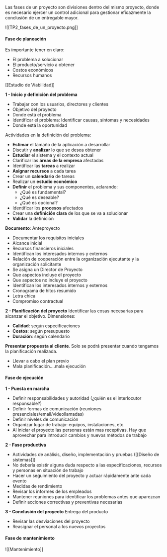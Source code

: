 Las fases de un proyecto son divisiones dentro del mismo proyecto, donde es necesario ejercer un control adicional para gestionar eficazmente la conclusión de un entregable mayor.

![[TP2_fases_de_un_proyecto.png]]

#### Fase de planeación
Es importante tener en claro: 
- El problema a solucionar 
- El producto/servicio a obtener 
- Costos económicos 
- Recursos humanos

[[Estudio de Viabilidad]]

**1 - Inicio y definición del problema**
   - Trabajar con los usuarios, directores y clientes
   - Objetivo del proyecto
   - Donde está el problema
   - Identificar el problema: Identificar causas, síntomas y necesidades
   - Donde está la oportunidad

Actividades en la definición del problema:
- **Estimar** el tamaño de la aplicación a desarrollar
- Discutir y **analizar** lo que se desea obtener
- **Estudiar** el sistema y el contexto actual
- Clarificar las **áreas de la empresa** afectadas
- Identificar las **tareas** a realizar
- **Asignar recursos** a cada tarea
- Crear un **calendario** de tareas
- Realizar un **estudio económico**
- **Definir** el problema y sus componentes, aclarando:
	- ¿Qué es fundamental?
	- ¿Qué es deseable?
	- ¿Qué es opcional?
- Identificar los **procesos** afectados
- Crear una **definición clara** de los que se va a solucionar
- **Validar** la definición

**Documento**: Anteproyecto 
- Documentar los requisitos iniciales
- Alcance inicial
- Recursos financieros iniciales
- Identifican los interesados internos y externos
- Relación de cooperación entre la organización ejecutante y la organización solicitante
- Se asigna un Director de Proyecto
- Que aspectos incluye el proyecto
- Que aspectos no incluye el proyecto
- Identifican los interesados internos y externos
- Cronograma de hitos resumido
- Letra chica
- Compromiso contractual

**2 - Planificación del proyecto**
Identificar las cosas necesarias para alcanzar el objetivo. Dimensiones:
- **Calidad**: según especificaciones
- **Costos**: según presupuesto
- **Duración**: según calendario

**Presentar propuesta al cliente**. Solo se podrá presentar cuando tengamos la planificación realizada.
- Llevar a cabo el plan previo
- Mala planificación….mala ejecución

#### Fase de ejecución
**1 - Puesta en marcha**
- Definir responsabilidades y autoridad (¿quién es el interlocutor responsable?)
- Definir formas de comunicación (reuniones presenciales/email/videollamadas)
- Definir niveles de comunicación
- Organizar lugar de trabajo: equipos, instalaciones, etc.
- Al iniciar el proyecto las personas están mas receptivas. Hay que aprovechar para introducir cambios y nuevos métodos de trabajo

**2 - Fase productiva**
- Actividades de análisis, diseño, implementación y pruebas ([[Diseño de sistemas]])
- No debería existir alguna duda respecto a las especificaciones, recursos y personas en situación de trabajo
- Hacer un seguimiento del proyecto y actuar rápidamente ante cada evento
- Medidas de rendimiento
- Revisar los informes de los empleados
- Mantener reuniones para identificar los problemas antes que aparezcan
- Definir acciones correctivas y preventivas necesarias

**3 - Conclusión del proyecto**
Entrega del producto
- Revisar las desviaciones del proyecto
- Reasignar el personal a los nuevos proyectos

####  Fase de mantenimiento
![[Mantenimiento]]